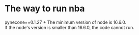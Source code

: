 # The way to run nba
pynecone==0.1.27 + The minimum version of node is 16.6.0.  
If the node's version is smaller than 16.6.0, the code cannot run.  
